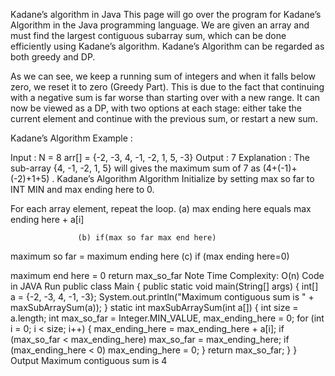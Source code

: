 Kadane’s algorithm in Java
This page will go over the program for Kadane’s Algorithm in the Java programming language. We are given an array and must find the largest contiguous subarray sum, which can be done efficiently using Kadane’s algorithm. Kadane’s Algorithm can be regarded as both greedy and DP.

As we can see, we keep a running sum of integers and when it falls below zero, we reset it to zero (Greedy Part). This is due to the fact that continuing with a negative sum is far worse than starting over with a new range. It can now be viewed as a DP, with two options at each stage: either take the current element and continue with the previous sum, or restart a new sum.

Kadane’s Algorithm
Example :

Input : 
N = 8
arr[] = {-2, -3, 4, -1, -2, 1, 5, -3}
Output : 7
Explanation : The sub-array {4, -1, -2, 1, 5} will gives the maximum sum of 7 as (4+(-1)+(-2)+1+5) .
Kadane’s Algorithm
Algorithm
Initialize by setting max so far to INT MIN and max ending here to 0.

 

For each array element, repeat the loop.
                   (a) max ending here equals max ending here + a[i]

                   (b) if(max so far max end here)

maximum so far = maximum ending here
                  (c) if (max ending here=0)

maximum end here = 0
return max_so_far
Note
Time Complexity: O(n)
Code in JAVA
Run
public
class Main {
    public
    static void main(String[] args) {
        int[] a = {-2, -3, 4, -1, -3};
        System.out.println("Maximum contiguous sum is " + maxSubArraySum(a));
    }
    static int maxSubArraySum(int a[]) {
        int size = a.length;
        int max_so_far = Integer.MIN_VALUE, max_ending_here = 0;
        for (int i = 0; i < size; i++) {
            max_ending_here = max_ending_here + a[i];
            if (max_so_far < max_ending_here) max_so_far = max_ending_here;
            if (max_ending_here < 0) max_ending_here = 0;
        }
        return max_so_far;
    }
}
Output
Maximum contiguous sum is 4

